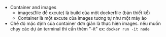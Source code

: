 *  Container and images
   + images(file để excute) là build của một dockerfile (bản thiết kể)
   + Container là một excute của images tương tự như một máy ảo
* Chế độ mặc định của container đơn giản là thực hiện images. nếu muốn chạy các dự án terminal thì cần thêm "-it" ex: `docker run -it node`

